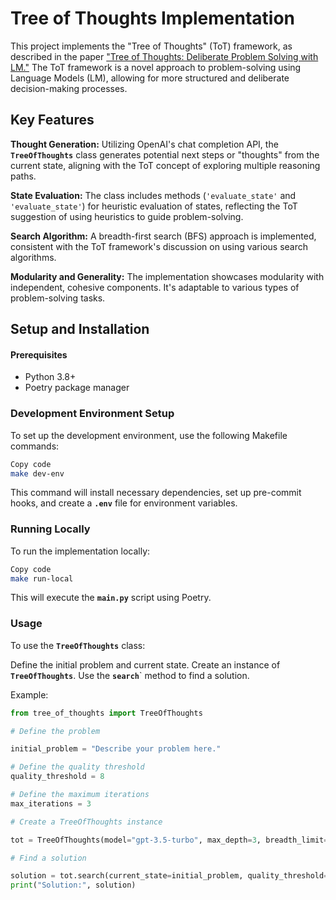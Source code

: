 # Tree of Thoughts Implementation

This project implements the "Tree of Thoughts" (ToT) framework, as described in the paper ["Tree of Thoughts: Deliberate Problem Solving with LM."](https://arxiv.org/abs/2305.10601) The ToT framework is a novel approach to problem-solving using Language Models (LM), allowing for more structured and deliberate decision-making processes.

## Key Features

**Thought Generation:** Utilizing OpenAI's chat completion API, the **`TreeOfThoughts`** class generates potential next steps or "thoughts" from the current state, aligning with the ToT concept of exploring multiple reasoning paths.

**State Evaluation:** The class includes methods (`'evaluate_state'` and `'evaluate_state'`) for heuristic evaluation of states, reflecting the ToT suggestion of using heuristics to guide problem-solving.

**Search Algorithm:** A breadth-first search (BFS) approach is implemented, consistent with the ToT framework's discussion on using various search algorithms.

**Modularity and Generality:** The implementation showcases modularity with independent, cohesive components. It's adaptable to various types of problem-solving tasks.

## Setup and Installation

#### Prerequisites

- Python 3.8+
- Poetry package manager

### Development Environment Setup

To set up the development environment, use the following Makefile commands:

```bash
Copy code
make dev-env
```

This command will install necessary dependencies, set up pre-commit hooks, and create a **`.env`** file for environment variables.

### Running Locally

To run the implementation locally:

```bash
Copy code
make run-local
```

This will execute the **`main.py`** script using Poetry.

### Usage

To use the **`TreeOfThoughts`** class:

Define the initial problem and current state.
Create an instance of **`TreeOfThoughts`**.
Use the **`search`**` method to find a solution.

Example:

```python
from tree_of_thoughts import TreeOfThoughts

# Define the problem

initial_problem = "Describe your problem here."

# Define the quality threshold
quality_threshold = 8

# Define the maximum iterations
max_iterations = 3

# Create a TreeOfThoughts instance

tot = TreeOfThoughts(model="gpt-3.5-turbo", max_depth=3, breadth_limit=5, initial_problem=initial_problem)

# Find a solution

solution = tot.search(current_state=initial_problem, quality_threshold=quality_threshold, max_iterations=max_iterations)
print("Solution:", solution)
```
